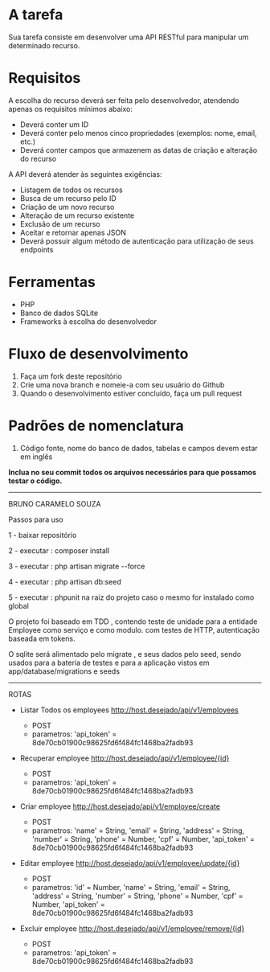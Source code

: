 # A tarefa
Sua tarefa consiste em desenvolver uma API RESTful para manipular um determinado recurso.

# Requisitos
A escolha do recurso deverá ser feita pelo desenvolvedor, atendendo apenas os requisitos mínimos abaixo:

* Deverá conter um ID
* Deverá conter pelo menos cinco propriedades (exemplos: nome, email, etc.)
* Deverá conter campos que armazenem as datas de criação e alteração do recurso

A API deverá atender às seguintes exigências:

* Listagem de todos os recursos
* Busca de um recurso pelo ID
* Criação de um novo recurso
* Alteração de um recurso existente
* Exclusão de um recurso
* Aceitar e retornar apenas JSON
* Deverá possuir algum método de autenticação para utilização de seus endpoints

# Ferramentas
* PHP
* Banco de dados SQLite
* Frameworks à escolha do desenvolvedor

# Fluxo de desenvolvimento
1. Faça um fork deste repositório
2. Crie uma nova branch e nomeie-a com seu usuário do Github
3. Quando o desenvolvimento estiver concluído, faça um pull request

# Padrões de nomenclatura
1. Código fonte, nome do banco de dados, tabelas e campos devem estar em inglês

**Inclua no seu commit todos os arquivos necessários para que possamos testar o código.**


******************************************************************************************************************

BRUNO CARAMELO SOUZA

Passos para uso

1 - baixar repositório

2 - executar : composer install

3 - executar : php artisan migrate --force

4 - executar : php artisan db:seed

5 - executar : phpunit na raiz do projeto caso o mesmo for instalado como global


O projeto foi baseado em TDD , contendo teste de unidade para a entidade Employee como serviço e como modulo.
com testes de HTTP, autenticação baseada em tokens.

O sqlite será alimentado pelo migrate , e seus dados pelo seed, sendo usados para a bateria de testes e para a aplicação vistos em app/database/migrations e seeds

---------------------------------------------------------------------------------------------------------

ROTAS


- Listar Todos os employees
	http://host.desejado/api/v1/employees
	- POST 
	- parametros: 'api_token' = 8de70cb01900c98625fd6f484fc1468ba2fadb93

- Recuperar employee
	http://host.desejado/api/v1/employee/{id}
	- POST 
	- parametros: 'api_token' = 8de70cb01900c98625fd6f484fc1468ba2fadb93

- Criar employee
	http://host.desejado/api/v1/employee/create
	- POST 
	- parametros: 
		'name' = String,
        'email' = String,
        'address' = String,
        'number' = String,
        'phone' = Number,
        'cpf' = Number,
		'api_token' = 8de70cb01900c98625fd6f484fc1468ba2fadb93


- Editar employee
	http://host.desejado/api/v1/employee/update/{id}
	- POST 
	- parametros: 
		'id' = Number,
		'name' = String,
        'email' = String,
        'address' = String,
        'number' = String,
        'phone' = Number,
        'cpf' = Number,
		'api_token' = 8de70cb01900c98625fd6f484fc1468ba2fadb93

- Excluir employee
	http://host.desejado/api/v1/employee/remove/{id}
	- POST 
	- parametros: 'api_token' = 8de70cb01900c98625fd6f484fc1468ba2fadb93
